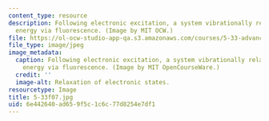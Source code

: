 ```yaml
---
content_type: resource
description: Following electronic excitation, a system vibrationally relaxes and releases
  energy via fluorescence. (Image by MIT OCW.)
file: https://ol-ocw-studio-app-qa.s3.amazonaws.com/courses/5-33-advanced-chemical-experimentation-and-instrumentation-fall-2007/6e442640ad659f5c1c6c77d8254e7df1_5-33f07.jpg
file_type: image/jpeg
image_metadata:
  caption: Following electronic excitation, a system vibrationally relaxes and releases
    energy via fluorescence. (Image by MIT OpenCourseWare.)
  credit: ''
  image-alt: Relaxation of electronic states.
resourcetype: Image
title: 5-33f07.jpg
uid: 6e442640-ad65-9f5c-1c6c-77d8254e7df1
---
```

